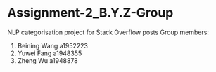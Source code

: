   # Assignment-2_B.Y.Z-Group
NLP categorisation project for Stack Overflow posts
Group members: 
1. Beining Wang  a1952223
2. Yuwei Fang    a1948355
3. Zheng Wu      a1948878
